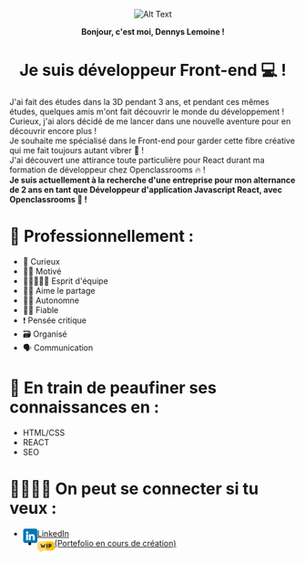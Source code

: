 <p align="center">
  <img src="https://media2.giphy.com/media/3rWu72aEF4BWQAA25N/giphy.gif?cid=ecf05e47wdhiy7codn3hcsd7b9i0q8zx5gesaow4vrl6ua5z&ep=v1_gifs_related&rid=giphy.gif&ct=g" alt="Alt Text">
</p>

<div align="center">
<strong>Bonjour, c'est moi, Dennys Lemoine !</strong>
</div>

<div align="center">

# <strong>Je suis développeur Front-end 💻 !</strong>

</div>

J'ai fait des études dans la 3D pendant 3 ans, et pendant ces mêmes études, quelques amis m'ont fait découvrir le monde du développement ! Curieux, j'ai alors décidé de me lancer dans une nouvelle aventure pour en découvrir encore plus !</br>
Je souhaite me spécialisé dans le Front-end pour garder cette fibre créative qui me fait toujours autant vibrer 🎨 !</br>
J'ai découvert une attirance toute particulière pour React durant ma formation de développeur chez Openclassrooms 🔥 !</br>
<strong>Je suis actuellement à la recherche d'une entreprise pour mon alternance de 2 ans en tant que Développeur d'application Javascript React, avec Openclassrooms 🚀 !</strong>

# 📢 Professionnellement :

- 🤔 Curieux
- 💪🏼 Motivé
- 👨🏼‍🤝‍👩🏼 Esprit d'équipe
- 🤲🏼 Aime le partage
- 🏃🏼 Autonomne
- 👌🏼 Fiable
- ❗ Pensée critique
- 🗃️ Organisé
- 🗣️ Communication

# 🌱 En train de peaufiner ses connaissances en :

- HTML/CSS
- REACT
- SEO

# 🫱🏼‍🫲🏾 On peut se connecter si tu veux :

<ul>
  <li>
    <a href="https://www.linkedin.com/in/dennys-lemoine-b4873313b/">
      <img align="left" src="https://raw.githubusercontent.com/DennysLemoine/DennysLemoine/master/images/linkedin.png" alt="icon | LinkedIn" width="25px"/>
      LinkedIn
    </a>
  </li>
  <li>
    <a href="">
      <img align="left" src="https://raw.githubusercontent.com/DennysLemoine/DennysLemoine/master/images/WIP.png" alt="icon | LinkedIn" width="30px"/>
      (Portefolio en cours de création)
    </a>
  </li>
</ul>
